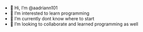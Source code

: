 - 👋 Hi, I’m @aadriann101
- 👀 I’m interested to learn programming 
- 🌱 I’m currently dont know where to start
- 💞️ I’m looking to collaborate and learned programming as well

<!---
aadriann101/aadriann101 is a ✨ special ✨ repository because its `README.md` (this file) appears on your GitHub profile.
You can click the Preview link to take a look at your changes.
--->
